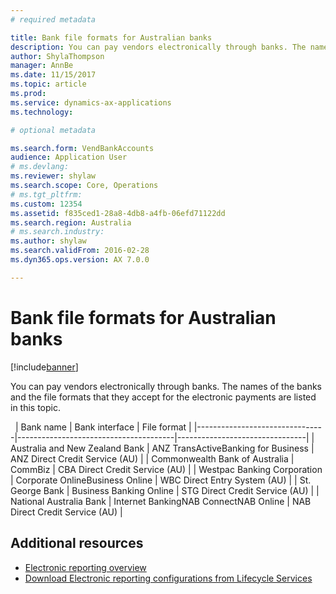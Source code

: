```yaml
---
# required metadata

title: Bank file formats for Australian banks
description: You can pay vendors electronically through banks. The names of the banks and the file formats that they accept for the electronic payments are listed in this topic. 
author: ShylaThompson
manager: AnnBe
ms.date: 11/15/2017
ms.topic: article
ms.prod: 
ms.service: dynamics-ax-applications
ms.technology: 

# optional metadata

ms.search.form: VendBankAccounts 
audience: Application User
# ms.devlang: 
ms.reviewer: shylaw
ms.search.scope: Core, Operations
# ms.tgt_pltfrm: 
ms.custom: 12354
ms.assetid: f835ced1-28a8-4db8-a4fb-06efd71122dd
ms.search.region: Australia
# ms.search.industry: 
ms.author: shylaw
ms.search.validFrom: 2016-02-28
ms.dyn365.ops.version: AX 7.0.0

---
```


# Bank file formats for Australian banks

[!include[banner](../includes/banner.md)]


You can pay vendors electronically through banks. The names of the banks and the file formats that they accept for the electronic payments are listed in this topic. 

 
| Bank name                      | Bank interface                        | File format                    |
|--------------------------------|---------------------------------------|--------------------------------|
| Australia and New Zealand Bank | ANZ TransActiveBanking for Business   | ANZ Direct Credit Service (AU) |
| Commonwealth Bank of Australia | CommBiz                               | CBA Direct Credit Service (AU) |
| Westpac Banking Corporation    | Corporate OnlineBusiness Online       | WBC Direct Entry System (AU)   |
| St. George Bank                | Business Banking Online               | STG Direct Credit Service (AU) |
| National Australia Bank        | Internet BankingNAB ConnectNAB Online | NAB Direct Credit Service (AU) |

## Additional resources

- [Electronic reporting overview](../../dev-itpro/analytics/general-electronic-reporting.md)
- [Download Electronic reporting configurations from Lifecycle Services](../../dev-itpro/analytics/download-electronic-reporting-configuration-lcs.md)



